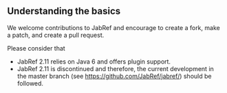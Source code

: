 ## Understanding the basics
We welcome contributions to JabRef and encourage to create a fork, make a patch, and create a pull request.

Please consider  that

* JabRef 2.11 relies on Java 6 and offers plugin support.
* JabRef 2.11 is discontinued and therefore, the current development in the master branch (see https://github.com/JabRef/jabref/) should be followed.
